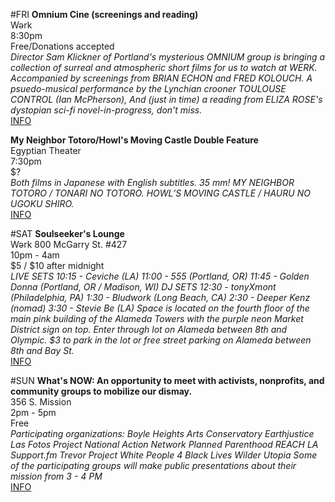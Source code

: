 #FRI
**Omnium Cine (screenings and reading)**  
Wərk  
8:30pm  
Free/Donations accepted  
*Director Sam Klickner of Portland's mysterious OMNIUM group is bringing a collection of surreal and atmospheric short films for us to watch at WERK. Accompanied by screenings from BRIAN ECHON and FRED KOLOUCH. A psuedo-musical performance by the Lynchian crooner TOULOUSE CONTROL (Ian McPherson), And (just in time) a reading from ELIZA ROSE's dystopian sci-fi novel-in-progress, don't miss.*  
[INFO](https://www.facebook.com/events/1824253854453671/)  

**My Neighbor Totoro/Howl's Moving Castle Double Feature**  
Egyptian Theater  
7:30pm  
$?  
*Both films in Japanese with English subtitles. 35 mm!
MY NEIGHBOR TOTORO / TONARI NO TOTORO. HOWL’S MOVING CASTLE / HAURU NO UGOKU SHIRO.*  
[INFO](https://www.facebook.com/events/1258275680880667/)


#SAT
**Soulseeker's Lounge**  
Wərk 800 McGarry St. #427  
10pm - 4am  
$5 / $10 after midnight  
*LIVE SETS
10:15 - Ceviche (LA)
11:00 - 555 (Portland, OR)
11:45 - Golden Donna (Portland, OR / Madison, WI)
DJ SETS
12:30 - tonyXmont (Philadelphia, PA)
1:30 - Bludwork (Long Beach, CA)
2:30 - Deeper Kenz (nomad)
3:30 - Stevie Be (LA)
Space is located on the fourth floor of the main pink building of the Alameda Towers with the purple neon Market District sign on top. Enter through lot on Alameda between 8th and Olympic. $3 to park in the lot or free street parking on Alameda between 8th and Bay St.*  
[INFO](https://www.facebook.com/events/1808111822764968/)  

#SUN
**What's NOW: An opportunity to meet with activists, nonprofits, and community groups to mobilize our dismay.**  
356 S. Mission  
2pm - 5pm  
Free  
*Participating organizations:
Boyle Heights Arts Conservatory
Earthjustice
Las Fotos Project
National Action Network
Planned Parenthood
REACH LA
Support.fm
Trevor Project
White People 4 Black Lives
Wilder Utopia
Some of the participating groups will make public presentations about their mission from 3 - 4 PM*  
[INFO](https://www.facebook.com/events/571185953086406/)